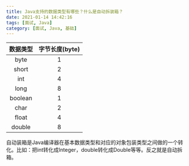 ```yaml
---
title: Java支持的数据类型有哪些？什么是自动拆装箱？
date: 2021-01-14 14:42:16
tags: [面试, Java]
category: [面试, Java, 基础]
---
```


| 数据类型 | 字节长度(byte) |
| :----: | :----: |
| byte | 1 |
| short | 2 |
| int | 4 |
| long | 8 |
| boolean | 1 |
| char | 2 |
| float | 4 |
| double | 8 |

自动装箱是Java编译器在基本数据类型和对应的对象包装类型之间做的一个转化。比如：把int转化成Integer，double转化成Double等等。反之就是自动拆箱。

